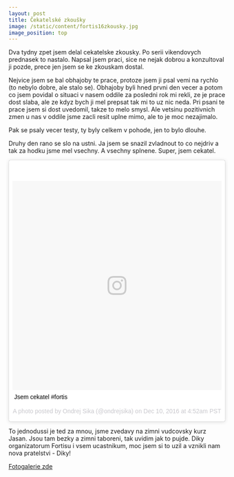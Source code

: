 ```yaml
---
layout: post
title: Čekatelské zkoušky
image: /static/content/fortis16zkousky.jpg
image_position: top
---
```


Dva tydny zpet jsem delal cekatelske zkousky. Po serii vikendovych prednasek to nastalo. Napsal jsem praci, sice ne nejak dobrou a konzultoval ji pozde, prece jen jsem se ke zkouskam dostal.

Nejvice jsem se bal obhajoby te prace, protoze jsem ji psal vemi na rychlo (to nebylo dobre, ale stalo se). Obhajoby byli hned prvni den vecer a potom co jsem povidal o situaci v nasem oddile za posledni rok mi rekli, ze je prace dost slaba, ale ze kdyz bych ji mel prepsat tak mi to uz nic neda. Pri psani te prace jsem si dost uvedomil, takze to melo smysl. Ale vetsinu pozitivnich zmen u nas v oddile jsme zacli resit uplne mimo, ale to je moc nezajimalo.

Pak se psaly vecer testy, ty byly celkem v pohode, jen to bylo dlouhe.

Druhy den rano se slo na ustni. Ja jsem se snazil zvladnout to co nejdriv a tak za hodku jsme mel vsechny. A vsechny splnene. Super, jsem cekatel.

<div class="row" style="margin-bottom: 10px">
<div class="col-sm-6">
<blockquote class="instagram-media" data-instgrm-captioned data-instgrm-version="7" style=" background:#FFF; border:0; border-radius:3px; box-shadow:0 0 1px 0 rgba(0,0,0,0.5),0 1px 10px 0 rgba(0,0,0,0.15); margin: 1px; max-width:658px; padding:0; width:99.375%; width:-webkit-calc(100% - 2px); width:calc(100% - 2px);"><div style="padding:8px;"> <div style=" background:#F8F8F8; line-height:0; margin-top:40px; padding:50.0% 0; text-align:center; width:100%;"> <div style=" background:url(data:image/png;base64,iVBORw0KGgoAAAANSUhEUgAAACwAAAAsCAMAAAApWqozAAAABGdBTUEAALGPC/xhBQAAAAFzUkdCAK7OHOkAAAAMUExURczMzPf399fX1+bm5mzY9AMAAADiSURBVDjLvZXbEsMgCES5/P8/t9FuRVCRmU73JWlzosgSIIZURCjo/ad+EQJJB4Hv8BFt+IDpQoCx1wjOSBFhh2XssxEIYn3ulI/6MNReE07UIWJEv8UEOWDS88LY97kqyTliJKKtuYBbruAyVh5wOHiXmpi5we58Ek028czwyuQdLKPG1Bkb4NnM+VeAnfHqn1k4+GPT6uGQcvu2h2OVuIf/gWUFyy8OWEpdyZSa3aVCqpVoVvzZZ2VTnn2wU8qzVjDDetO90GSy9mVLqtgYSy231MxrY6I2gGqjrTY0L8fxCxfCBbhWrsYYAAAAAElFTkSuQmCC); display:block; height:44px; margin:0 auto -44px; position:relative; top:-22px; width:44px;"></div></div> <p style=" margin:8px 0 0 0; padding:0 4px;"> <a href="https://www.instagram.com/p/BN1lieXAWhQ/" style=" color:#000; font-family:Arial,sans-serif; font-size:14px; font-style:normal; font-weight:normal; line-height:17px; text-decoration:none; word-wrap:break-word;" target="_blank">Jsem cekatel #fortis</a></p> <p style=" color:#c9c8cd; font-family:Arial,sans-serif; font-size:14px; line-height:17px; margin-bottom:0; margin-top:8px; overflow:hidden; padding:8px 0 7px; text-align:center; text-overflow:ellipsis; white-space:nowrap;">A photo posted by Ondrej Sika (@ondrejsika) on <time style=" font-family:Arial,sans-serif; font-size:14px; line-height:17px;" datetime="2016-12-10T12:52:08+00:00">Dec 10, 2016 at 4:52am PST</time></p></div></blockquote> <script async defer src="//platform.instagram.com/en_US/embeds.js"></script>
</div>
</div>

To jednodussi je ted za mnou, jsme zvedavy na zimni vudcovsky kurz Jasan. Jsou tam bezky a zimni taboreni, tak uvidim jak to pujde. Diky organizatorum Fortisu i vsem ucastnikum, moc jsem si to uzil a vznikli nam nova pratelstvi - Diky!

[Fotogalerie zde](https://www.flickr.com/photos/ondrejsika/albums/72157673790761553)

